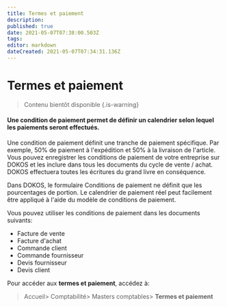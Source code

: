 ```yaml
---
title: Termes et paiement
description: 
published: true
date: 2021-05-07T07:38:00.503Z
tags: 
editor: markdown
dateCreated: 2021-05-07T07:34:31.136Z
---
```


# Termes et paiement
> Contenu bientôt disponible
{.is-warning}

#### Une condition de paiement permet de définir un calendrier selon lequel les paiements seront effectués.

Une condition de paiement définit une tranche de paiement spécifique. Par exemple, 50% de paiement à l'expédition et 50% à la livraison de l'article. Vous pouvez enregistrer les conditions de paiement de votre entreprise sur DOKOS et les inclure dans tous les documents du cycle de vente / achat. DOKOS effectuera toutes les écritures du grand livre en conséquence.

Dans DOKOS, le formulaire Conditions de paiement ne définit que les pourcentages de portion. Le calendrier de paiement réel peut facilement être appliqué à l'aide du modèle de conditions de paiement.

Vous pouvez utiliser les conditions de paiement dans les documents suivants:

- Facture de vente
- Facture d'achat
- Commande client
- Commande fournisseur
- Devis fournisseur
- Devis client

Pour accéder aux **termes et paiement**, accédez à:

> Accueil> Comptabilité> Masters comptables> **Termes et paiement**
